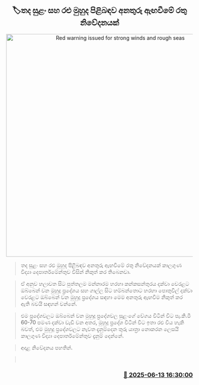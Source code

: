 <p align='center'><b><h2 align='center' title='Red warning issued for strong winds and rough seas'>🏷තද සුළං සහ රළු මුහුද පිළිබඳව අනතුරු ඇඟවීමේ රතු නිවේදනයක්</h2></b></p>
<p align='center'><img src='https://helakuru.sgp1.cdn.digitaloceanspaces.com/esana/images/lib/weather-warning[1].jpg' width='600' alt='Red warning issued for strong winds and rough seas'></p>

> තද සුළං සහ රළු මුහුද පිළිබඳව අනතුරු ඇඟවීමේ රතු නිවේදනයක් කාලගුණ විද්‍යා දෙපාර්තමේන්තුව විසින් නිකුත් කර තිබෙනවා.

> ඒ අනුව හලාවත සිට පුත්තලම මන්නාරම හරහා කන්කසන්තුරය දක්වා වෙරළට ඔබ්බෙන් වන මුහුදු ප්‍රදේශය සහ ගාල්ල සිට හම්බන්තොට හරහා පොතුවිල් දක්වා වෙරළට ඔබ්බෙන් වන මුහුදු ප්‍රදේශය සඳහා මෙම අනතුරු ඇඟවීම නිකුත් කර ඇති බවයි සඳහන් වන්නේ.

> එම ප්‍රදේශවලට ඔබ්බෙන් වන මුහුදු ප්‍රදේශවල සුළංගේ වේගය විටින් විට පැ.කි.මී 60-70 පමණ දක්වා වැඩි වන අතර, මුහුදු ප්‍රදේශ විටින් විට ඉතා රළු විය හැකි බවත්, එම මුහුදු ප්‍රදේශවලට නැවත දැනුම්දෙන තුරු යාත්‍රා නොකරන ලෙසයි කාලගුණ විද්‍යා දෙපාර්තමේන්තුව දැනුම් දෙන්නේ.

> අදාළ නිවේදනය පහතින්.

>  



<h3 align='right'><a href='https://www.helakuru.lk/esana/p/110987/'>📅 2025-06-13 16:30:00</a></h3>

